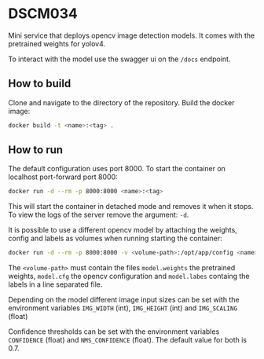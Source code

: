 # DSCM034

Mini service that deploys opencv image detection models. It comes with the pretrained weights for yolov4.

To interact with the model use the swagger ui on the `/docs` endpoint.

## How to build

Clone and navigate to the directory of the repository. Build the docker image:
```sh
docker build -t <name>:<tag> .
```

## How to run

The default configuration uses port 8000. To start the container on localhost port-forward port 8000:
```sh
docker run -d --rm -p 8000:8000 <name>:<tag>
```

This will start the container in detached mode and removes it when it stops. To view the logs of the server remove the argument: `-d`.

It is possible to use a different opencv model by attaching the weights, config and labels as volumes when running starting the container:

```sh
docker run -d --rm -p 8000:8000 -v <volume-path>:/opt/app/config <name>:<tag>
```

The `<volume-path>` must contain the files `model.weights` the pretrained weights, `model.cfg` the opencv configuration and `model.labes` containg the labels in a line separated file.

Depending on the model different image input sizes can be set with the environment variables `IMG_WIDTH` (int), `IMG_HEIGHT` (int) and `IMG_SCALING` (float)

Confidence thresholds can be set with the environment variables `CONFIDENCE` (float) and `NMS_CONFIDENCE` (float). The default value for both is 0.7.
